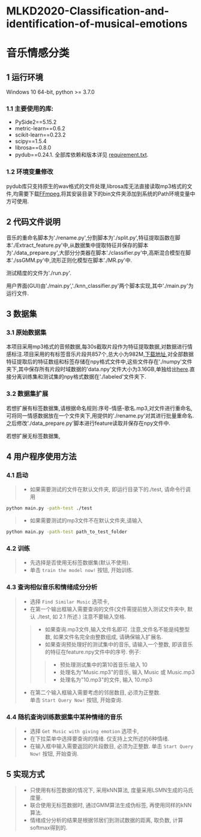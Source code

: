 # MLKD2020-Classification-and-identification-of-musical-emotions

**音乐情感分类**
==============================================================

1 **运行环境**
--------------------------------------------------------------
Windows 10 64-bit, python >= 3.7.0

### 1.1 主要使用的库:

* PySide2==5.15.2
* metric-learn==0.6.2
* scikit-learn==0.23.2
* scipy==1.5.4
* librosa==0.8.0
* pydub==0.24.1.
全部库依赖和版本详见 [requirement.txt](requirement.txt).

### 1.2 环境变量修改

pydub库只支持原生的wav格式的文件处理,librosa库无法直接读取mp3格式的文件,均需要下载[FFmpeg](https://ffmpeg.org/),将其安装目录下的bin文件夹添加到系统的Path环境变量中方可使用.

2 **代码文件说明**
--------------------------------------------------------------
音乐的重命名脚本为'./rename.py',分割脚本为'./split.py',特征提取函数在脚本'./Extract_feature.py'中,从数据集中提取特征并保存的脚本为'./data_prepare.py',大部分分类器在脚本'./classifier.py'中,高斯混合模型在脚本'./ssGMM.py'中,流形正则化模型在脚本'./MR.py'中.

测试精度的文件为'./run.py'.

用户界面(GUI)由'./main.py','./knn_classifier.py'两个脚本实现,其中'./main.py'为运行文件.

3 **数据集**
--------------------------------------------------------------
### 3.1 原始数据集
本项目采用mp3格式的音频数据,每30s截取片段作为特征提取数据,对数据进行情感标注.项目采用的有标签音乐片段共857个,总大小为982M,[下载地址](),对全部数据特征提取后的特征数组和标签存储在npy格式文件中,这些文件存在'./numpy'文件夹下,其中保存所有片段时域数据的'data.npy'文件大小为3.16GB,单独给出[here]().直接分离训练集和测试集的npy格式数据在'./labeled'文件夹下.

### 3.2 数据集扩展
若想扩展有标签数据集,请根据命名规则:序号-情感-歌名.mp3,对文件进行重命名,可将同一情感数据放在一个文件夹下,用提供的'./rename.py'对其进行批量重命名.之后修改'./data_prepare.py'脚本进行feature读取并保存在npy文件中.

若想扩展无标签数据集,

4 **用户程序使用方法**
--------------------------------------------------------------
### 4.1 启动
>* 如果需要测试的文件在默认文件夹, 即运行目录下的./test, 请命令行调用  
```bash
python main.py -path-test ./test
```
>* 如果需要测试的mp3文件不在默认文件夹,请输入
```bash
python main.py -path-test path_to_test_folder
```

### 4.2 训练
>* 先选择是否使用无标签数据集(默认不使用).  
>* 单击 ```train the model now!``` 按钮, 开始训练. 

### 4.3 查询相似音乐和情绪成分分析
>* 选择 ```Find Similar Music``` 选项卡,  
>* 在第一个输出框输入需要查询的文件(文件需提前放入测试文件夹中, 默认 ./test, 如 2.1 所述.)  注意不要输入空格.
>>* 如果查询.mp3文件,输入文件名即可. 注意,文件名不能是纯整型数, 如果文件名完全由整数组成, 请确保输入扩展名.
>>* 如果查询预处理好的测试集中的音乐, 请输入一个整数, 即该音乐的特征在feature.npy文件中的序号. 例子:
>>>* 预处理测试集中的第10首音乐:输入 10  
>>>* 处理名为"Music.mp3"的音乐, 输入 Music 或 Music.mp3
>>>* 处理名为"10.mp3"的文件, 输入 10.mp3
>* 在第二个输入框输入需要考虑的邻居数目, 必须为正整数.  
单击 ```Start Query Now!``` 按钮, 开始查询. 

### 4.4 随机查询训练数据集中某种情绪的音乐
>* 选择 ```Get Music with giving emotion``` 选项卡,  
>* 在下拉菜单中选择要查询的情绪. 仅支持上文所述的6种情绪. 
>* 在输入框中输入需要返回的片段数目, 必须为正整数. 
单击 ```Start Query Now!``` 按钮, 开始查询. 

5 **实现方式**
--------------------------------------------------------------
>* 只使用有标签数据的情况下, 采用kNN算法, 度量采用LSMN生成的马氏度量.  
>* 联合使用无标签数据时, 通过GMM算法生成伪标签, 再使用同样的kNN算法.  
>* 情绪成分分析的结果是根据邻居们到测试数据的距离, 取负数, 计算softmax得到的. 

<!-- 6 **数据集扩展**
--------------------------------------------------------------
> 如果需要扩展数据集, 请使用 -->
